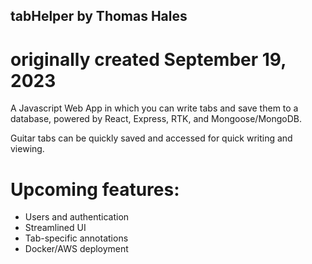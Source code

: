 ## tabHelper by Thomas Hales
# originally created September 19, 2023

A Javascript Web App in which you can write tabs and save them to a database, powered by React, Express, RTK, and Mongoose/MongoDB.

Guitar tabs can be quickly saved and accessed for quick writing and viewing.


# Upcoming features:
- Users and authentication
- Streamlined UI
- Tab-specific annotations
- Docker/AWS deployment


